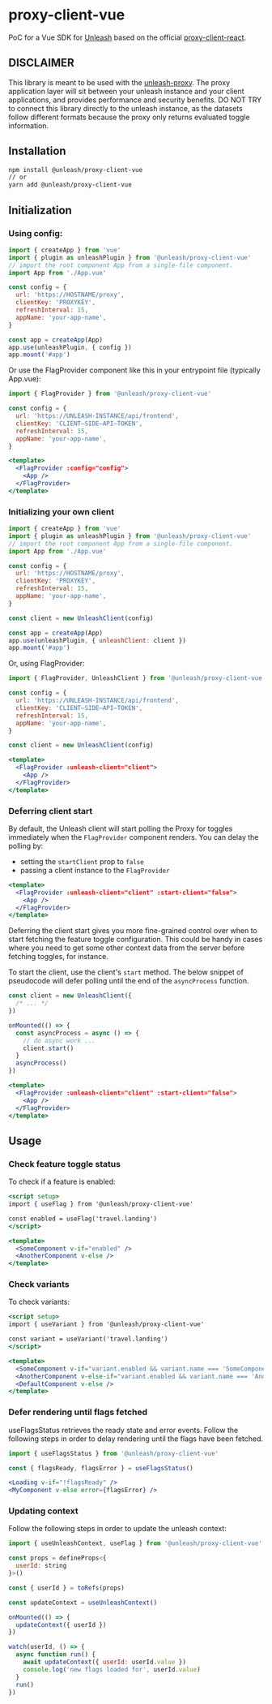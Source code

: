 # proxy-client-vue

PoC for a Vue SDK for [Unleash](https://www.getunleash.io/) based on the official [proxy-client-react](https://github.com/Unleash/proxy-client-react).

## DISCLAIMER

This library is meant to be used with the [unleash-proxy](https://github.com/Unleash/unleash-proxy). The proxy application layer will sit between your unleash instance and your client applications, and provides performance and security benefits. DO NOT TRY to connect this library directly to the unleash instance, as the datasets follow different formats because the proxy only returns evaluated toggle information.

## Installation

```bash
npm install @unleash/proxy-client-vue
// or
yarn add @unleash/proxy-client-vue
```

## Initialization

### Using config:

```jsx
import { createApp } from 'vue'
import { plugin as unleashPlugin } from '@unleash/proxy-client-vue'
// import the root component App from a single-file component.
import App from './App.vue'

const config = {
  url: 'https://HOSTNAME/proxy',
  clientKey: 'PROXYKEY',
  refreshInterval: 15,
  appName: 'your-app-name',
}

const app = createApp(App)
app.use(unleashPlugin, { config })
app.mount('#app')
```

Or use the FlagProvider component like this in your entrypoint file (typically App.vue):

```jsx
import { FlagProvider } from '@unleash/proxy-client-vue'

const config = {
  url: 'https://UNLEASH-INSTANCE/api/frontend',
  clientKey: 'CLIENT—SIDE—API—TOKEN',
  refreshInterval: 15,
  appName: 'your-app-name',
}

<template>
  <FlagProvider :config="config">
    <App />
  </FlagProvider>
</template>
```

### Initializing your own client

```jsx
import { createApp } from 'vue'
import { plugin as unleashPlugin } from '@unleash/proxy-client-vue'
// import the root component App from a single-file component.
import App from './App.vue'

const config = {
  url: 'https://HOSTNAME/proxy',
  clientKey: 'PROXYKEY',
  refreshInterval: 15,
  appName: 'your-app-name',
}

const client = new UnleashClient(config)

const app = createApp(App)
app.use(unleashPlugin, { unleashClient: client })
app.mount('#app')
```

Or, using FlagProvider:

```jsx
import { FlagProvider, UnleashClient } from '@unleash/proxy-client-vue'

const config = {
  url: 'https://UNLEASH-INSTANCE/api/frontend',
  clientKey: 'CLIENT—SIDE—API—TOKEN',
  refreshInterval: 15,
  appName: 'your-app-name',
}

const client = new UnleashClient(config)

<template>
  <FlagProvider :unleash-client="client">
    <App />
  </FlagProvider>
</template>
```

### Deferring client start

By default, the Unleash client will start polling the Proxy for toggles immediately when the `FlagProvider` component renders. You can delay the polling by:

- setting the `startClient` prop to `false`
- passing a client instance to the `FlagProvider`

```jsx
<template>
  <FlagProvider :unleash-client="client" :start-client="false">
    <App />
  </FlagProvider>
</template>
```

Deferring the client start gives you more fine-grained control over when to start fetching the feature toggle configuration. This could be handy in cases where you need to get some other context data from the server before fetching toggles, for instance.

To start the client, use the client's `start` method. The below snippet of pseudocode will defer polling until the end of the `asyncProcess` function.

```jsx
const client = new UnleashClient({
  /* ... */
})

onMounted(() => {
  const asyncProcess = async () => {
    // do async work ...
    client.start()
  }
  asyncProcess()
})

<template>
  <FlagProvider :unleash-client="client" :start-client="false">
    <App />
  </FlagProvider>
</template>
```

## Usage

### Check feature toggle status

To check if a feature is enabled:

```jsx
<script setup>
import { useFlag } from '@unleash/proxy-client-vue'

const enabled = useFlag('travel.landing')
</script>

<template>
  <SomeComponent v-if="enabled" />
  <AnotherComponent v-else />
</template>
```

### Check variants

To check variants:

```jsx
<script setup>
import { useVariant } from '@unleash/proxy-client-vue'

const variant = useVariant('travel.landing')
</script>

<template>
  <SomeComponent v-if="variant.enabled && variant.name === 'SomeComponent'" />
  <AnotherComponent v-else-if="variant.enabled && variant.name === 'AnotherComponent" />
  <DefaultComponent v-else />
</template>
```

### Defer rendering until flags fetched

useFlagsStatus retrieves the ready state and error events.
Follow the following steps in order to delay rendering until the flags have been fetched.

```jsx
import { useFlagsStatus } from '@unleash/proxy-client-vue'

const { flagsReady, flagsError } = useFlagsStatus()

<Loading v-if="!flagsReady" />
<MyComponent v-else error={flagsError} />
```

### Updating context

Follow the following steps in order to update the unleash context:

```jsx
import { useUnleashContext, useFlag } from '@unleash/proxy-client-vue'

const props = defineProps<{
  userId: string
}>()

const { userId } = toRefs(props)

const updateContext = useUnleashContext()

onMounted(() => {
  updateContext({ userId })
})

watch(userId, () => {
  async function run() {
    await updateContext({ userId: userId.value })
    console.log('new flags loaded for', userId.value)
  }
  run()
})
```
